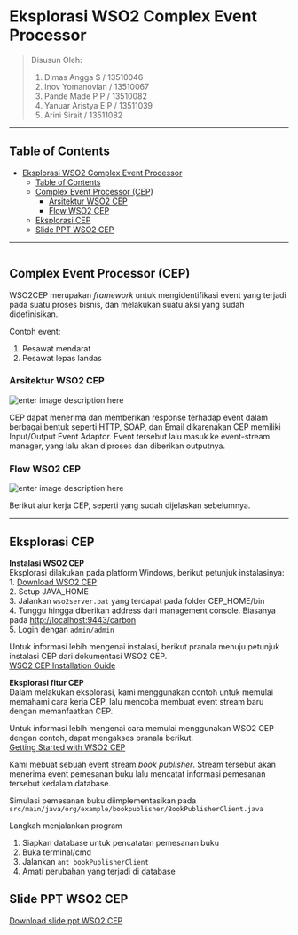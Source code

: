 <h1 id="eksplorasi-wso2-complex-event-processor">Eksplorasi WSO2 Complex Event Processor</h1>

<blockquote>
  <p>Disusun Oleh:</p>
  
  <ol>
  <li>Dimas Angga S / 13510046</li>
  <li>Inov Yomanovian / 13510067</li>
  <li>Pande Made P P / 13510082</li>
  <li>Yanuar Aristya E P / 13511039</li>
  <li>Arini Sirait / 13511082</li>
  </ol>
</blockquote>

<hr>



<h2 id="table-of-contents">Table of Contents</h2>

<p><div class="toc"><div class="toc">
<ul>
<li><a href="#eksplorasi-wso2-complex-event-processor">Eksplorasi WSO2 Complex Event Processor</a><ul>
<li><a href="#table-of-contents">Table of Contents</a></li>
<li><a href="#complex-event-processor-cep">Complex Event Processor (CEP)</a><ul>
<li><a href="#arsitektur-wso2-cep">Arsitektur WSO2 CEP</a></li>
<li><a href="#flow-wso2-cep">Flow WSO2 CEP</a></li>
</ul>
</li>
<li><a href="#eksplorasi-cep">Eksplorasi CEP</a></li>
<li><a href="#slide-ppt-wso2-cep">Slide PPT WSO2 CEP</a></li>
</ul>
</li>
</ul>
</div>
</div>
</p>

<hr>

<p><a href="http://wso2.com/products/complex-event-processor/"><img src="https://lh3.googleusercontent.com/-Toy0be9x6O8/VJA5PqdwLaI/AAAAAAAAAFU/DRF0RQ3NF4s/s0/cep-logo-h42.png" alt="" title="cep-logo"></a></p>



<h2 id="complex-event-processor-cep">Complex Event Processor (CEP)</h2>

<p>WSO2CEP merupakan <em>framework</em> untuk mengidentifikasi event yang terjadi pada suatu proses bisnis, dan melakukan suatu aksi yang sudah didefinisikan.</p>

<p>Contoh event:</p>

<ol>
<li>Pesawat mendarat</li>
<li>Pesawat lepas landas</li>
</ol>



<h3 id="arsitektur-wso2-cep">Arsitektur WSO2 CEP</h3>

<p><img src="https://lh6.googleusercontent.com/-XkTLbJvSYXU/VJBT72uO05I/AAAAAAAAAFo/RsEQ-BwtuU8/s0/architecture.png" alt="enter image description here" title="architecture.png"></p>

<p>CEP dapat menerima dan memberikan response terhadap event dalam berbagai bentuk seperti HTTP, SOAP, dan Email dikarenakan CEP memiliki Input/Output Event Adaptor. Event tersebut lalu masuk ke event-stream manager, yang lalu akan diproses dan diberikan outputnya.</p>

<h3 id="flow-wso2-cep">Flow WSO2 CEP</h3>

<p><img src="https://lh4.googleusercontent.com/-nkQ8_2lvfaI/VJBUoSmCE0I/AAAAAAAAAF8/pySEbfucbgI/s0/flow.png" alt="enter image description here" title="flow.png"></p>

<p>Berikut alur kerja CEP, seperti yang sudah dijelaskan sebelumnya.</p>

<hr>

<h2 id="eksplorasi-cep">Eksplorasi CEP</h2>

<p><strong>Instalasi WSO2 CEP</strong> <br>
Eksplorasi dilakukan pada platform Windows, berikut petunjuk instalasinya: <br>
 1. <a href="https://docs.wso2.com/display/CEP310/Downloading+the+Product">Download WSO2 CEP</a> <br>
 2. Setup JAVA_HOME <br>
 3. Jalankan <code>wso2server.bat</code> yang terdapat pada folder CEP_HOME/bin <br>
 4. Tunggu hingga diberikan address dari management console. Biasanya pada <a href="http://localhost:9443/carbon">http://localhost:9443/carbon</a> <br>
 5. Login dengan <code>admin/admin</code></p>

<p>Untuk informasi lebih mengenai instalasi, berikut pranala menuju petunjuk instalasi CEP dari dokumentasi WSO2 CEP. <br>
<a href="https://docs.wso2.com/display/CEP310/Installing+the+Product">WSO2 CEP Installation Guide</a></p>

<p><strong>Eksplorasi fitur CEP</strong> <br>
Dalam melakukan eksplorasi, kami menggunakan contoh untuk memulai memahami cara kerja CEP, lalu mencoba membuat event stream baru dengan memanfaatkan CEP.</p>

<p>Untuk informasi lebih mengenai cara memulai menggunakan WSO2 CEP dengan contoh, dapat mengakses pranala berikut. <br>
<a href="https://docs.wso2.com/display/CEP310/Getting+Started+with+CEP">Getting Started with WSO2 CEP</a></p>

<p>Kami mebuat sebuah event stream <em>book publisher</em>. Stream tersebut akan menerima event pemesanan buku lalu mencatat informasi pemesanan tersebut kedalam database.</p>

<p>Simulasi pemesanan buku diimplementasikan pada <code>src/main/java/org/example/bookpublisher/BookPublisherClient.java</code></p>

<p>Langkah menjalankan program</p>

<ol>
<li>Siapkan database untuk pencatatan pemesanan buku</li>
<li>Buka terminal/cmd</li>
<li>Jalankan <code>ant bookPublisherClient</code></li>
<li>Amati perubahan yang terjadi di database</li>
</ol>



<h2 id="slide-ppt-wso2-cep">Slide PPT WSO2 CEP</h2>

<p><a href="https://copy.com/ZMEDyd8RzOIuYrpG/pplservice_wso2cep.pptx">Download slide ppt WSO2 CEP</a></p>